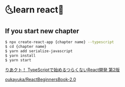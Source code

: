 # :last_quarter_moon_with_face:learn react:first_quarter_moon_with_face:

## If you start new chapter

```sh
$ npx create-react-app {chapter name} --typescript
$ cd {chapter name}
$ yarn add serialize-javascript
$ yarn install
$ yarn start
```

[りあクト！ TypeScriptで始めるつらくないReact開発 第2版](https://booth.pm/ja/items/1312652)

[oukayuka/ReactBeginnersBook-2.0](https://github.com/oukayuka/ReactBeginnersBook-2.0)
